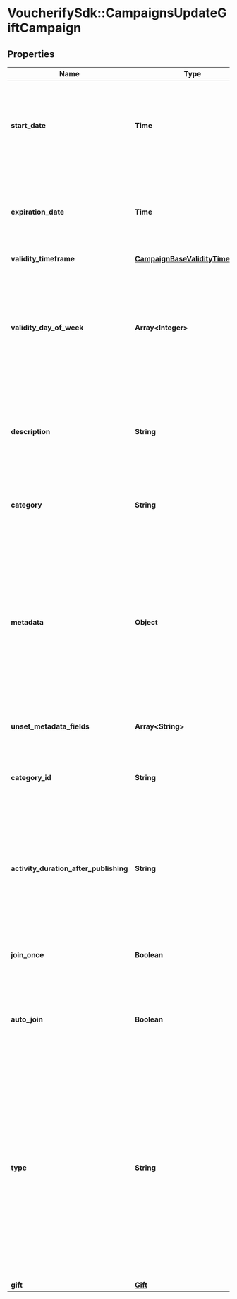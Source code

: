 # VoucherifySdk::CampaignsUpdateGiftCampaign

## Properties

| Name | Type | Description | Notes |
| ---- | ---- | ----------- | ----- |
| **start_date** | **Time** | Activation timestamp defines when the campaign starts to be active in ISO 8601 format. Campaign is *inactive before* this date.  | [optional] |
| **expiration_date** | **Time** | Expiration timestamp defines when the campaign expires in ISO 8601 format.  Campaign is *inactive after* this date. | [optional] |
| **validity_timeframe** | [**CampaignBaseValidityTimeframe**](CampaignBaseValidityTimeframe.md) |  | [optional] |
| **validity_day_of_week** | **Array&lt;Integer&gt;** | Integer array corresponding to the particular days of the week in which the campaign is valid.  - &#x60;0&#x60;  Sunday   - &#x60;1&#x60;  Monday   - &#x60;2&#x60;  Tuesday   - &#x60;3&#x60;  Wednesday   - &#x60;4&#x60;  Thursday   - &#x60;5&#x60;  Friday   - &#x60;6&#x60;  Saturday   | [optional] |
| **description** | **String** | An optional field to keep any extra textual information about the campaign such as a campaign description and details. | [optional] |
| **category** | **String** | The category assigned to the campaign. Either pass this parameter OR the &#x60;category_id&#x60;. | [optional] |
| **metadata** | **Object** | The metadata object stores all custom attributes assigned to the campaign. A set of key/value pairs that you can attach to a campaign object. It can be useful for storing additional information about the campaign in a structured format. | [optional] |
| **unset_metadata_fields** | **Array&lt;String&gt;** | Determine which metadata should be removed from campaign. | [optional] |
| **category_id** | **String** | Unique category ID that this campaign belongs to. Either pass this parameter OR the &#x60;category&#x60;. | [optional] |
| **activity_duration_after_publishing** | **String** | Defines the amount of time the campaign will be active in ISO 8601 format after publishing. For example, a campaign with a &#x60;duration&#x60; of &#x60;P24D&#x60; will be valid for a duration of 24 days. | [optional] |
| **join_once** | **Boolean** | If this value is set to &#x60;true&#x60;, customers will be able to join the campaign only once. | [optional] |
| **auto_join** | **Boolean** | Indicates whether customers will be able to auto-join a loyalty campaign if any earning rule is fulfilled. | [optional] |
| **type** | **String** | Defines whether the campaign can be updated with new vouchers after campaign creation.      - &#x60;AUTO_UPDATE&#x60;: By choosing the auto update option you will create a campaign that can be enhanced by new vouchers after the time of creation (e.g. by publish vouchers method).     -  &#x60;STATIC&#x60;: vouchers need to be manually published. | [optional] |
| **gift** | [**Gift**](Gift.md) |  | [optional] |

